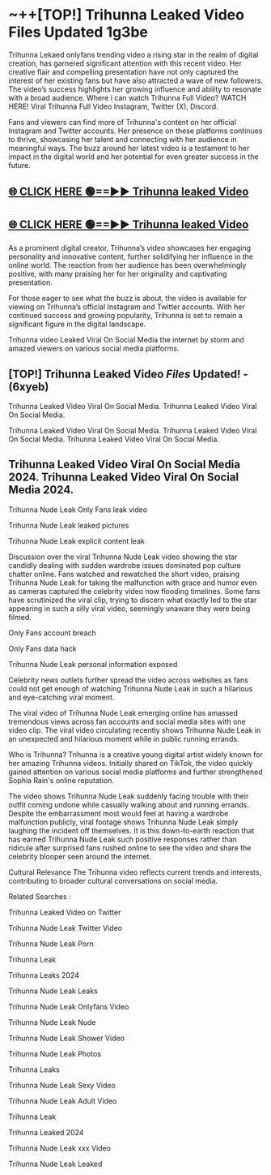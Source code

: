 # ~++[TOP!] Trihunna Leaked Video Files Updated 1g3be

 Trihunna Lekaed onlyfans trending video a rising star in the realm of digital creation, has garnered significant attention with this recent video. Her creative flair and compelling presentation have not only captured the interest of her existing fans but have also attracted a wave of new followers. The video’s success highlights her growing influence and ability to resonate with a broad audience.
Where i can watch  Trihunna Full Video? WATCH HERE! Viral  Trihunna Full Video Instagram, Twitter (X), Discord.


Fans and viewers can find more of  Trihunna's content on her official Instagram and Twitter accounts. Her presence on these platforms continues to thrive, showcasing her talent and connecting with her audience in meaningful ways. The buzz around her latest video is a testament to her impact in the digital world and her potential for even greater success in the future.


## [🌐 CLICK HERE 🟢==►►  Trihunna leaked Video ](https://onlyclips.site?title=Trihunna&ref=git)

## [🌐 CLICK HERE 🟢==►►  Trihunna leaked Video ](https://onlyclips.site?title=Trihunna&ref=git)


As a prominent digital creator,  Trihunna’s video showcases her engaging personality and innovative content, further solidifying her influence in the online world. The reaction from her audience has been overwhelmingly positive, with many praising her for her originality and captivating presentation.

For those eager to see what the buzz is about, the video is available for viewing on  Trihunna’s official Instagram and Twitter accounts. With her continued success and growing popularity,  Trihunna is set to remain a significant figure in the digital landscape.


  Trihunna video Leaked Viral On Social Media the internet by storm and amazed viewers on various social media platforms.


## [TOP!]  Trihunna Leaked Video *Files* Updated! - (6xyeb) 

 Trihunna Leaked Video Viral On Social Media. Trihunna Leaked Video Viral On Social Media.

 Trihunna Leaked Video Viral On Social Media. Trihunna Leaked Video Viral On Social Media. Trihunna Leaked Video Viral On Social Media.


##  Trihunna Leaked Video Viral On Social Media 2024. Trihunna Leaked Video Viral On Social Media 2024.
 Trihunna Nude Leak Only Fans leak video

 Trihunna Nude Leak leaked pictures

 Trihunna Nude Leak explicit content leak

Discussion over the viral  Trihunna Nude Leak video showing the star candidly dealing with sudden wardrobe issues dominated pop culture chatter online. Fans watched and rewatched the short video, praising  Trihunna Nude Leak for taking the malfunction with grace and humor even as cameras captured the celebrity video now flooding timelines. Some fans have scrutinized the viral clip, trying to discern what exactly led to the star appearing in such a silly viral video, seemingly unaware they were being filmed.


Only Fans account breach

Only Fans data hack

 Trihunna Nude Leak personal information exposed

Celebrity news outlets further spread the video across websites as fans could not get enough of watching  Trihunna Nude Leak in such a hilarious and eye-catching viral moment.


The viral video of  Trihunna Nude Leak emerging online has amassed tremendous views across fan accounts and social media sites with one video clip. The viral video circulating recently shows  Trihunna Nude Leak in an unexpected and hilarious moment while in public running errands.


Who is  Trihunna?  Trihunna is a creative young digital artist widely known for her amazing  Trihunna videos. Initially shared on TikTok, the video quickly gained attention on various social media platforms and further strengthened Sophia Rain's online reputation.

The video shows  Trihunna Nude Leak suddenly facing trouble with their outfit coming undone while casually walking about and running errands. Despite the embarrassment most would feel at having a wardrobe malfunction publicly, viral footage shows  Trihunna Nude Leak simply laughing the incident off themselves. It is this down-to-earth reaction that has earned  Trihunna Nude Leak such positive responses rather than ridicule after surprised fans rushed online to see the video and share the celebrity blooper seen around the internet.

Cultural Relevance The  Trihunna video reflects current trends and interests, contributing to broader cultural conversations on social media.

Related Searches :

 Trihunna Leaked Video on Twitter

 Trihunna Nude Leak Twitter Video

 Trihunna Nude Leak Porn

 Trihunna Leak 

 Trihunna Leaks 2024

 Trihunna Nude Leak Leaks

 Trihunna Nude Leak Onlyfans Video

 Trihunna Nude Leak Nude

 Trihunna Nude Leak Shower Video

 Trihunna Nude Leak Photos

 Trihunna Leaks

 Trihunna Nude Leak Sexy Video

 Trihunna Nude Leak Adult Video

 Trihunna Leak

 Trihunna Leaked 2024

 Trihunna Nude Leak xxx Video

 Trihunna Nude Leak Leaked